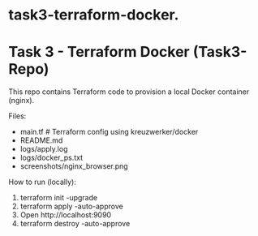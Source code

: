 # task3-terraform-docker.
# Task 3 - Terraform Docker (Task3-Repo)

This repo contains Terraform code to provision a local Docker container (nginx).

Files:
- main.tf         # Terraform config using kreuzwerker/docker
- README.md
- logs/apply.log
- logs/docker_ps.txt
- screenshots/nginx_browser.png

How to run (locally):
1. terraform init -upgrade
2. terraform apply -auto-approve
3. Open http://localhost:9090
4. terraform destroy -auto-approve

